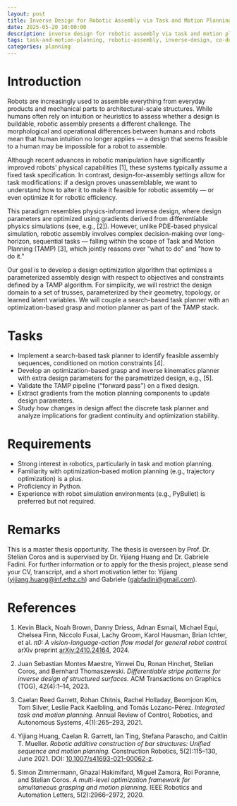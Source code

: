 ```yaml
---
layout: post
title: Inverse Design for Robotic Assembly via Task and Motion Planning
date: 2025-05-20 10:00:00
description: inverse design for robotic assembly via task and motion planning (TAMP)
tags: task-and-motion-planning, robotic-assembly, inverse-design, co-design
categories: planning
---
```


# Introduction
Robots are increasingly used to assemble everything from everyday products and mechanical parts to architectural-scale structures. While humans often rely on intuition or heuristics to assess whether a design is buildable, robotic assembly presents a different challenge. The morphological and operational differences between humans and robots mean that human intuition no longer applies — a design that seems feasible to a human may be impossible for a robot to assemble.

Although recent advances in robotic manipulation have significantly improved robots' physical capabilities [1], these systems typically assume a fixed task specification. In contrast, design-for-assembly settings allow for task modifications: if a design proves unassemblable, we want to understand how to alter it to make it feasible for robotic assembly — or even optimize it for robotic efficiency.

This paradigm resembles physics-informed inverse design, where design parameters are optimized using gradients derived from differentiable physics simulations (see, e.g., [2]). However, unlike PDE-based physical simulation, robotic assembly involves complex decision-making over long-horizon, sequential tasks — falling within the scope of Task and Motion Planning (TAMP) [3], which jointly reasons over "what to do" and "how to do it."

Our goal is to develop a design optimization algorithm that optimizes a parameterized assembly design with respect to objectives and constraints defined by a TAMP algorithm. For simplicity, we will restrict the design domain to a set of trusses, parameterized by their geometry, topology, or learned latent variables. We will couple a search-based task planner with an optimization-based grasp and motion planner as part of the TAMP stack.

# Tasks

- Implement a search-based task planner to identify feasible assembly sequences, conditioned on motion constraints [4].
- Develop an optimization-based grasp and inverse kinematics planner with extra design parameters for the parametrized design, e.g., [5].
- Validate the TAMP pipeline (“forward pass”) on a fixed design.
- Extract gradients from the motion planning components to update design parameters.
- Study how changes in design affect the discrete task planner and analyze implications for gradient continuity and optimization stability.

# Requirements

- Strong interest in robotics, particularly in task and motion planning.
- Familiarity with optimization-based motion planning (e.g., trajectory optimization) is a plus.
- Proficiency in Python.
- Experience with robot simulation environments (e.g., PyBullet) is preferred but not required.

# Remarks

This is a master thesis opportunity. The thesis is overseen by Prof. Dr. Stelian Coros and is supervised by Dr. Yijiang Huang and Dr. Gabriele Fadini. For further information or to apply for the thesis project, please send your CV, transcript, and a short motivation letter to: Yijiang (yijiang.huang@inf.ethz.ch) and Gabriele (gabfadini@gmail.com).

# References

1. Kevin Black, Noah Brown, Danny Driess, Adnan Esmail, Michael Equi, Chelsea Finn, Niccolo Fusai, Lachy Groom, Karol Hausman, Brian Ichter, et al. *π0: A vision-language-action flow model for general robot control.* arXiv preprint [arXiv:2410.24164](https://arxiv.org/abs/2410.24164), 2024.

2. Juan Sebastian Montes Maestre, Yinwei Du, Ronan Hinchet, Stelian Coros, and Bernhard Thomaszewski. *Differentiable stripe patterns for inverse design of structured surfaces.* ACM Transactions on Graphics (TOG), 42(4):1–14, 2023.

3. Caelan Reed Garrett, Rohan Chitnis, Rachel Holladay, Beomjoon Kim, Tom Silver, Leslie Pack Kaelbling, and Tomás Lozano-Pérez. *Integrated task and motion planning.* Annual Review of Control, Robotics, and Autonomous Systems, 4(1):265–293, 2021.

4. Yijiang Huang, Caelan R. Garrett, Ian Ting, Stefana Parascho, and Caitlin T. Mueller. *Robotic additive construction of bar structures: Unified sequence and motion planning.* Construction Robotics, 5(2):115–130, June 2021. DOI: [10.1007/s41693-021-00062-z](https://doi.org/10.1007/s41693-021-00062-z).

5. Simon Zimmermann, Ghazal Hakimifard, Miguel Zamora, Roi Poranne, and Stelian Coros. *A multi-level optimization framework for simultaneous grasping and motion planning.* IEEE Robotics and Automation Letters, 5(2):2966–2972, 2020.
